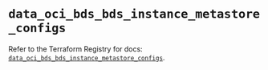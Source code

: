 # `data_oci_bds_bds_instance_metastore_configs`

Refer to the Terraform Registry for docs: [`data_oci_bds_bds_instance_metastore_configs`](https://registry.terraform.io/providers/hashicorp/oci/7.19.0/docs/data-sources/bds_bds_instance_metastore_configs).
